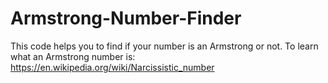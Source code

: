 # Armstrong-Number-Finder
This code helps you to find if your number is an Armstrong or not.
To learn what an Armstrong number is: https://en.wikipedia.org/wiki/Narcissistic_number
